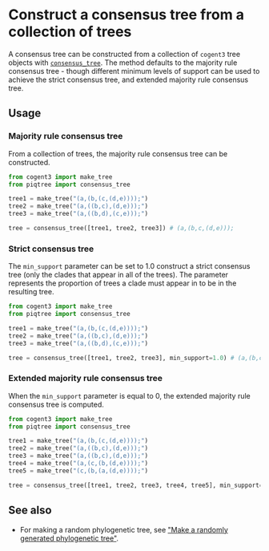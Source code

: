 # Construct a consensus tree from a collection of trees

A consensus tree can be constructed from a collection of `cogent3` tree objects with 
[`consensus_tree`](../api/tree/consensus_tree.md). The method defaults to the majority rule consensus 
tree - though different minimum levels of support can be used to achieve the strict consensus tree, 
and extended majority rule consensus tree.

## Usage

### Majority rule consensus tree

From a collection of trees, the majority rule consensus tree can be constructed.

```python
from cogent3 import make_tree
from piqtree import consensus_tree

tree1 = make_tree("(a,(b,(c,(d,e))));")
tree2 = make_tree("(a,((b,c),(d,e)));")
tree3 = make_tree("(a,((b,d),(c,e)));")

tree = consensus_tree([tree1, tree2, tree3]) # (a,(b,c,(d,e)));
```

### Strict consensus tree

The `min_support` parameter can be set to 1.0 construct a strict consensus tree (only the clades that appear in all of the trees).
The parameter represents the proportion of trees a clade must appear in to be in the resulting tree.

```python
from cogent3 import make_tree
from piqtree import consensus_tree

tree1 = make_tree("(a,(b,(c,(d,e))));")
tree2 = make_tree("(a,((b,c),(d,e)));")
tree3 = make_tree("(a,((b,d),(c,e)));")

tree = consensus_tree([tree1, tree2, tree3], min_support=1.0) # (a,(b,c,d,e));
```

### Extended majority rule consensus tree

When the `min_support` parameter is equal to 0, the extended majority rule consensus tree is computed. 

```python
from cogent3 import make_tree
from piqtree import consensus_tree

tree1 = make_tree("(a,(b,(c,(d,e))));")
tree2 = make_tree("(a,((b,c),(d,e)));")
tree3 = make_tree("(a,((b,c),(d,e)));")
tree4 = make_tree("(a,(c,(b,(d,e))));")
tree5 = make_tree("(c,(b,(a,(d,e))));")

tree = consensus_tree([tree1, tree2, tree3, tree4, tree5], min_support=0) # (a,((b,c),(d,e));
```

## See also

- For making a random phylogenetic tree, see ["Make a randomly generated phylogenetic tree"](make_random_tree.md).
